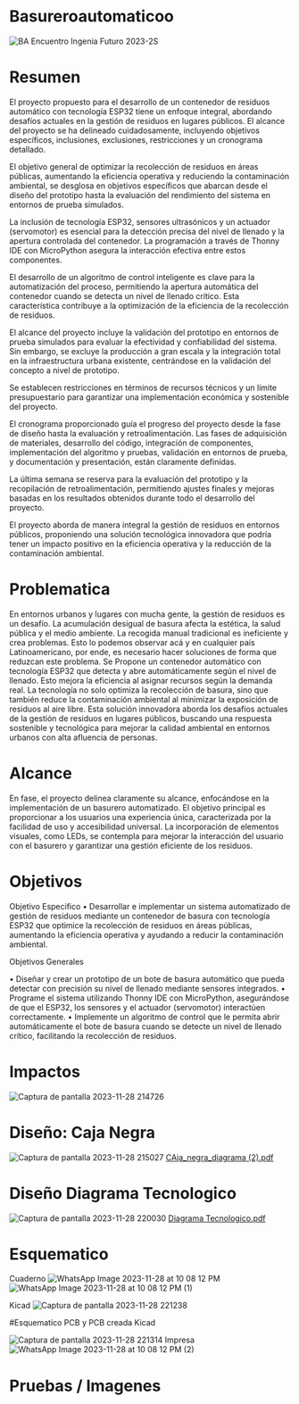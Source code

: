 # Basureroautomaticoo
![BA Encuentro Ingenia Futuro 2023-2S](https://github.com/Samitv77/Basureroautomatico/assets/146904463/2cf29491-a446-4da8-9da3-42c2f2ee5357)


# Resumen 
El proyecto propuesto para el desarrollo de un contenedor de residuos automático con tecnología ESP32 tiene un enfoque integral, abordando desafíos actuales en la gestión de residuos en lugares públicos. El alcance del proyecto se ha delineado cuidadosamente, incluyendo objetivos específicos, inclusiones, exclusiones, restricciones y un cronograma detallado.

El objetivo general de optimizar la recolección de residuos en áreas públicas, aumentando la eficiencia operativa y reduciendo la contaminación ambiental, se desglosa en objetivos específicos que abarcan desde el diseño del prototipo hasta la evaluación del rendimiento del sistema en entornos de prueba simulados.

La inclusión de tecnología ESP32, sensores ultrasónicos y un actuador (servomotor) es esencial para la detección precisa del nivel de llenado y la apertura controlada del contenedor. La programación a través de Thonny IDE con MicroPython asegura la interacción efectiva entre estos componentes.

El desarrollo de un algoritmo de control inteligente es clave para la automatización del proceso, permitiendo la apertura automática del contenedor cuando se detecta un nivel de llenado crítico. Esta característica contribuye a la optimización de la eficiencia de la recolección de residuos.

El alcance del proyecto incluye la validación del prototipo en entornos de prueba simulados para evaluar la efectividad y confiabilidad del sistema. Sin embargo, se excluye la producción a gran escala y la integración total en la infraestructura urbana existente, centrándose en la validación del concepto a nivel de prototipo.

Se establecen restricciones en términos de recursos técnicos y un límite presupuestario para garantizar una implementación económica y sostenible del proyecto.

El cronograma proporcionado guía el progreso del proyecto desde la fase de diseño hasta la evaluación y retroalimentación. Las fases de adquisición de materiales, desarrollo del código, integración de componentes, implementación del algoritmo y pruebas, validación en entornos de prueba, y documentación y presentación, están claramente definidas.

La última semana se reserva para la evaluación del prototipo y la recopilación de retroalimentación, permitiendo ajustes finales y mejoras basadas en los resultados obtenidos durante todo el desarrollo del proyecto.

El proyecto aborda de manera integral la gestión de residuos en entornos públicos, proponiendo una solución tecnológica innovadora que podría tener un impacto positivo en la eficiencia operativa y la reducción de la contaminación ambiental.


# Problematica
En entornos urbanos y lugares con mucha gente, la gestión de residuos es un desafío. La acumulación desigual de basura afecta la estética, la salud pública y el medio ambiente. La recogida manual tradicional es ineficiente y crea problemas. Esto lo podemos observar acá y en cualquier país Latinoamericano, por ende, es necesario hacer soluciones de forma que reduzcan este problema. Se Propone un contenedor automático con tecnología ESP32 que detecta y abre automáticamente según el nivel de llenado. Esto mejora la eficiencia al asignar recursos según la demanda real. La tecnología no solo optimiza la recolección de basura, sino que también reduce la contaminación ambiental al minimizar la exposición de residuos al aire libre.
Esta solución innovadora aborda los desafíos actuales de la gestión de residuos en lugares públicos, buscando una respuesta sostenible y tecnológica para mejorar la calidad ambiental en entornos urbanos con alta afluencia de personas.

# Alcance
En fase, el proyecto delinea claramente su alcance, enfocándose en la implementación de un basurero automatizado. El objetivo principal es proporcionar a los usuarios una experiencia única, caracterizada por la facilidad de uso y accesibilidad universal. La incorporación de elementos visuales, como LEDs, se contempla para mejorar la interacción del usuario con el basurero y garantizar una gestión eficiente de los residuos.

# Objetivos

Objetivo Especifico
•	Desarrollar e implementar un sistema automatizado de gestión de residuos mediante un contenedor de basura con tecnología ESP32 que optimice la recolección de residuos en áreas públicas, aumentando la eficiencia operativa y ayudando a reducir la contaminación ambiental.

Objetivos Generales

•	Diseñar y crear un prototipo de un bote de basura automático que pueda detectar con precisión su nivel de llenado mediante sensores integrados.
•	Programe el sistema utilizando Thonny IDE con MicroPython, asegurándose de que el ESP32, los sensores y el actuador (servomotor) interactúen correctamente.
•	Implemente un algoritmo de control que le permita abrir automáticamente el bote de basura cuando se detecte un nivel de llenado crítico, facilitando la recolección de residuos.

# Impactos 
![Captura de pantalla 2023-11-28 214726](https://github.com/Samitv77/Basureroautomatico/assets/146904463/488b4c39-565b-41b0-827d-e9040625fbca)

# Diseño: Caja Negra
![Captura de pantalla 2023-11-28 215027](https://github.com/Samitv77/Basureroautomatico/assets/146904463/3ee514d4-0979-47f0-aff6-02c30d3810f5)
[CAja_negra_diagrama (2).pdf](https://github.com/Samitv77/Basureroautomatico/files/13495587/CAja_negra_diagrama.2.pdf)

# Diseño Diagrama Tecnologico 
![Captura de pantalla 2023-11-28 220030](https://github.com/Samitv77/Basureroautomatico/assets/146904463/5a81fbe1-037c-4ab8-ad94-7109e5b8e338)
[Diagrama Tecnologico.pdf](https://github.com/Samitv77/Basureroautomatico/files/13495593/Diagrama.Tecnologico.pdf)

# Esquematico 
Cuaderno
![WhatsApp Image 2023-11-28 at 10 08 12 PM](https://github.com/Samitv77/Basureroautomatico/assets/146904463/916a5c5a-d875-4a84-8de7-be3ffd1aac4f)
![WhatsApp Image 2023-11-28 at 10 08 12 PM (1)](https://github.com/Samitv77/Basureroautomatico/assets/146904463/9a87a8ea-4cd0-44d7-b8e3-1dc5fabc238a)

Kicad
![Captura de pantalla 2023-11-28 221238](https://github.com/Samitv77/Basureroautomatico/assets/146904463/f7b52543-24a2-4876-90b1-c939434a768c)

#Esquematico PCB y PCB creada
Kicad

![Captura de pantalla 2023-11-28 221314](https://github.com/Samitv77/Basureroautomatico/assets/146904463/bc314822-979a-40ad-8f2e-4882df489571)
Impresa![WhatsApp Image 2023-11-28 at 10 08 12 PM (2)](https://github.com/Samitv77/Basureroautomatico/assets/146904463/d0d00d23-b495-427d-b5df-12609003d19e)

# Pruebas / Imagenes 




